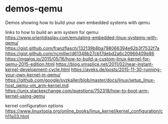 # demos-qemu
Demos showing how to build your own embedded systems with qemu

links to how to build an arm system for qemu:
https://www.orientdisplay.com/emulating-embedded-linux-systems-with-qemu/
https://gist.github.com/franzflasch/132139b8ba798066394e62b3f7532f7a
https://gist.github.com/ncmiller/d61348b27cb17debd2a6c20966409e86
https://mgalgs.io/2015/05/16/how-to-build-a-custom-linux-kernel-for-qemu-2015-edition.html
https://blog.vmsplice.net/2011/02/near-instant-kernel-development-cycle.html
https://ayeks.de/posts/2015-11-30-running-your-own-kernel-in-qemu/
https://github.com/google/syzkaller/blob/master/docs/linux/setup_linux-host_qemu-vm_arm-kernel.md
https://unix.stackexchange.com/questions/752318/how-to-boot-arm-kernel-using-qemu


kernel configuration options
https://www.linuxtopia.org/online_books/linux_kernel/kernel_configuration/ch11s03.html
